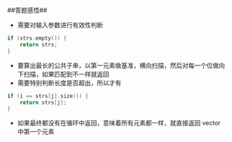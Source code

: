 ##答题感悟##

* 需要对输入参数进行有效性判断

```c
if (strs.empty()) {
    return strs;
}
```

* 要算出最长的公共子串，以第一元素做基准，横向扫描，然后对每一个位做向下扫描，如果匹配到不一样就返回
* 需要特别判断长度是否超出，所以才有

```c
if (i == strs[j].size()) {
    return strs[j];
}
```

* 如果最终都没有在循环中返回，意味着所有元素都一样，就直接返回 vector 中第一个元素

